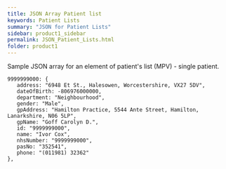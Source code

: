 ```yaml
---
title: JSON Array Patient list
keywords: Patient Lists
summary: "JSON for Patient Lists"
sidebar: product1_sidebar
permalink: JSON_Patient_Lists.html
folder: product1
---
```

Sample JSON array for an element of patient's list (MPV) - single patient. 

```
9999999000: {
   address: "6948 Et St., Halesowen, Worcestershire, VX27 5DV",
   dateOfBirth: -806976000000,
   department: "Neighbourhood",
   gender: "Male",
   gpAddress: "Hamilton Practice, 5544 Ante Street, Hamilton, Lanarkshire, N06 5LP",
   gpName: "Goff Carolyn D.",
   id: "9999999000",
   name: "Ivor Cox",
   nhsNumber: "9999999000",
   pasNo: "352541",
   phone: "(011981) 32362"
},
```
